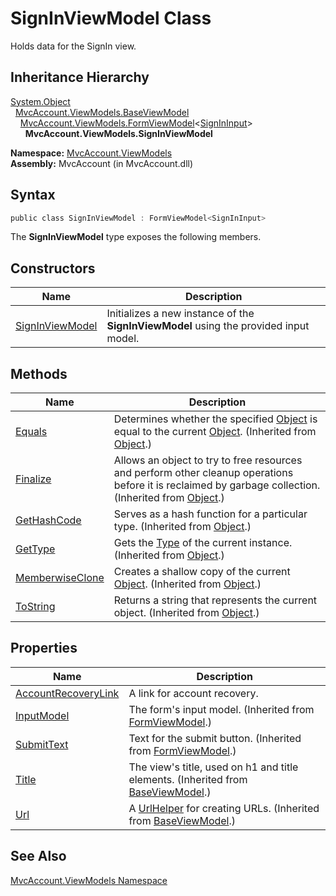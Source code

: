 SignInViewModel Class
=====================
Holds data for the SignIn view.


Inheritance Hierarchy
---------------------
[System.Object][1]  
  [MvcAccount.ViewModels.BaseViewModel][2]  
    [MvcAccount.ViewModels.FormViewModel][3]&lt;[SignInInput][4]>  
      **MvcAccount.ViewModels.SignInViewModel**  

**Namespace:** [MvcAccount.ViewModels][5]  
**Assembly:** MvcAccount (in MvcAccount.dll)

Syntax
------

```csharp
public class SignInViewModel : FormViewModel<SignInInput>
```

The **SignInViewModel** type exposes the following members.


Constructors
------------

Name                 | Description                                                                           
-------------------- | ------------------------------------------------------------------------------------- 
[SignInViewModel][6] | Initializes a new instance of the **SignInViewModel** using the provided input model. 


Methods
-------

Name                  | Description                                                                                                                                                
--------------------- | ---------------------------------------------------------------------------------------------------------------------------------------------------------- 
[Equals][7]           | Determines whether the specified [Object][1] is equal to the current [Object][1]. (Inherited from [Object][1].)                                            
[Finalize][8]         | Allows an object to try to free resources and perform other cleanup operations before it is reclaimed by garbage collection. (Inherited from [Object][1].) 
[GetHashCode][9]      | Serves as a hash function for a particular type. (Inherited from [Object][1].)                                                                             
[GetType][10]         | Gets the [Type][11] of the current instance. (Inherited from [Object][1].)                                                                                 
[MemberwiseClone][12] | Creates a shallow copy of the current [Object][1]. (Inherited from [Object][1].)                                                                           
[ToString][13]        | Returns a string that represents the current object. (Inherited from [Object][1].)                                                                         


Properties
----------

Name                      | Description                                                                           
------------------------- | ------------------------------------------------------------------------------------- 
[AccountRecoveryLink][14] | A link for account recovery.                                                          
[InputModel][15]          | The form's input model. (Inherited from [FormViewModel<TInputModel>][3].)             
[SubmitText][16]          | Text for the submit button. (Inherited from [FormViewModel<TInputModel>][3].)         
[Title][17]               | The view's title, used on h1 and title elements. (Inherited from [BaseViewModel][2].) 
[Url][18]                 | A [UrlHelper][19] for creating URLs. (Inherited from [BaseViewModel][2].)             


See Also
--------
[MvcAccount.ViewModels Namespace][5]  

[1]: http://msdn2.microsoft.com/en-us/library/e5kfa45b
[2]: ../BaseViewModel/README.md
[3]: ../FormViewModel_1/README.md
[4]: ../../MvcAccount/SignInInput/README.md
[5]: ../README.md
[6]: _ctor.md
[7]: http://msdn2.microsoft.com/en-us/library/bsc2ak47
[8]: http://msdn2.microsoft.com/en-us/library/4k87zsw7
[9]: http://msdn2.microsoft.com/en-us/library/zdee4b3y
[10]: http://msdn2.microsoft.com/en-us/library/dfwy45w9
[11]: http://msdn2.microsoft.com/en-us/library/42892f65
[12]: http://msdn2.microsoft.com/en-us/library/57ctke0a
[13]: http://msdn2.microsoft.com/en-us/library/7bxwbwt2
[14]: AccountRecoveryLink.md
[15]: ../FormViewModel_1/InputModel.md
[16]: ../FormViewModel_1/SubmitText.md
[17]: ../BaseViewModel/Title.md
[18]: ../BaseViewModel/Url.md
[19]: http://msdn2.microsoft.com/en-us/library/dd492578